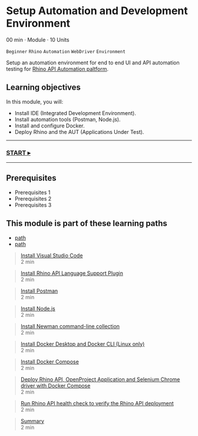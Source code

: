 # Setup Automation and Development Environment
00 min · Module · 10 Units

`Beginner` `Rhino` `Automation` `WebDriver` `Environment`

Setup an automation environment for end to end UI and API automation testing for [Rhino API Automation paltform](https://github.com/savanna-projects/rhino-agent).

## Learning objectives
In this module, you will:

* Install IDE (Integrated Development Environment).
* Install automation tools (Postman, Node.js).
* Install and configure Docker.
* Deploy Rhino and the AUT (Applications Under Test).

---
### [START ▸](./01.InstallVisualStudioCode.md)
---

## Prerequisites
* Prerequisites 1
* Prerequisites 2
* Prerequisites 3

## This module is part of these learning paths
* [path]()
* [path]()  

> [Install Visual Studio Code](./01.InstallVisualStudioCode.md)  
  2 min  
 
> [Install Rhino API Language Support Plugin](./02.InstallRhinoAPILanguageSupportPlugin.md)  
  2 min  

> [Install Postman]()  
  2 min  

> [Install Node.js]()  
  2 min  

> [Install Newman command-line collection]()  
  2 min  

> [Install Docker Desktop and Docker CLI (Linux only)]()  
  2 min  

> [Install Docker Compose]()  
  2 min  

> [Deploy Rhino API, OpenProject Application and Selenium Chrome driver with Docker Compose]()  
  2 min  

> [Run Rhino API health check to verify the Rhino API deployment]()  
  2 min  

> [Summary]()  
  2 min
